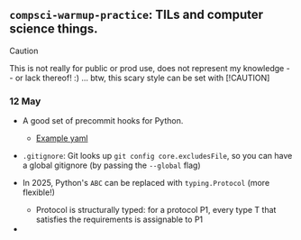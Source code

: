 ## `compsci-warmup-practice`: TILs and computer science things.

> [!CAUTION]
> This is not really for public or prod use, does not represent my knowledge -- or lack
thereof! :) ... btw, this scary style can be set with [!CAUTION]

### 12 May

* A good set of precommit hooks for Python.
    * [Example yaml](./repo-health/example-precommit.yaml)
*  `.gitignore`: Git looks up `git config core.excludesFile`,
so you can have a global gitignore (by passing the `--global` flag)
* In 2025, Python's `ABC` can be replaced with `typing.Protocol` (more flexible!)
    * Protocol is structurally typed: for a protocol P1, every type T that satisfies the requirements
    is assignable to P1


*
